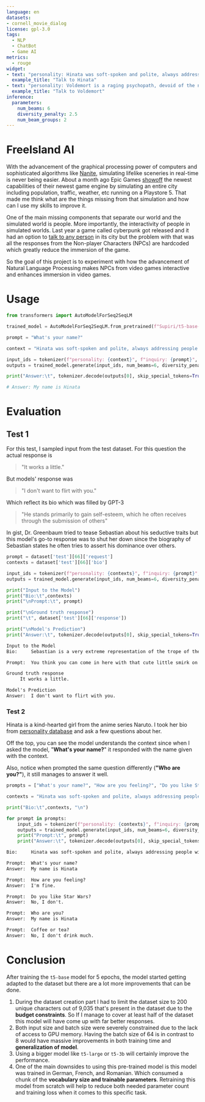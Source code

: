 ```yaml
---
language: en
datasets:
- cornell_movie_dialog
license: gpl-3.0
tags:
  - NLP
  - ChatBot
  - Game AI
metrics:
  - rouge
widget:
- text: "personality: Hinata was soft-spoken and polite, always addressing people with proper honorifics. She is kind, always thinking of others more than for herself, caring for their feelings and well-being. She doesn't like being confrontational for any reason. This led to her being meek or timid to others, as her overwhelming kindness can render her unable to respond or act for fear of offending somebody.</s> inquiry: What's your name?"
  example_title: "Talk to Hinata"
- text: "personality: Voldemort is a raging psychopath, devoid of the normal human responses to other people's suffering. He has no conscience, feels no remorse or empathy, and does not recognize the worth and humanity of anybody except himself.</s> inquiry: What's your name?"
  example_title: "Talk to Voldemort"
inference:
  parameters:
    num_beams: 6
    diversity_penalty: 2.5
    num_beam_groups: 2
---
```

# FreeIsland AI

With the advancement of the graphical processing power of computers and sophisticated algorithms like [Nanite](https://docs.unrealengine.com/5.0/en-US/RenderingFeatures/Nanite/), simulating lifelike sceneries in real-time is never being easier. About a month ago Epic Games [showoff](https://www.youtube.com/watch?v=WU0gvPcc3jQ) the newest capabilities of their newest game engine by simulating an entire city including population, traffic, weather, etc running on a Playstore 5. That made me think what are the things missing from that simulation and how can I use my skills to improve it.

One of the main missing components that separate our world and the simulated world is people. More importantly, the interactivity of people in simulated worlds. Last year a game called cyberpunk got released and it had an option to [talk to any person](https://www.youtube.com/watch?v=Z1OtYGzUoSo) in its city but the problem with that was all the responses from the Non-player Characters (NPCs) are hardcoded which greatly reduce the immersion of the game.

So the goal of this project is to experiment with how the advancement of Natural Language Processing makes NPCs from video games interactive and enhances immersion in video games.

# Usage
```py
from transformers import AutoModelForSeq2SeqLM

trained_model = AutoModelForSeq2SeqLM.from_pretrained(f"Supiri/t5-base-conversation")

prompt = "What's your name?"

context = "Hinata was soft-spoken and polite, always addressing people with proper honorifics. She is kind, always thinking of others more than for herself, caring for their feelings and well-being. She doesn't like being confrontational for any reason. This led to her being meek or timid to others, as her overwhelming kindness can render her unable to respond or act for fear of offending somebody."

input_ids = tokenizer(f"personality: {context}", f"inquiry: {prompt}", return_tensors='pt').input_ids
outputs = trained_model.generate(input_ids, num_beams=6, diversity_penalty=2.5, num_beam_groups=2)

print("Answer:\t", tokenizer.decode(outputs[0], skip_special_tokens=True))

# Answer: My name is Hinata 
```

# Evaluation

## Test 1
For this test, I sampled input from the test dataset. For this question the actual response is  

> "It works a little."

But models' response was

> "I don't want to flirt with you."

Which reflect its bio which was filled by GPT-3

> "He stands primarily to gain self-esteem, which he often receives through the submission of others"


In gist, Dr. Greenbaum tried to tease Sebastian about his seductive traits but this model's go-to response was to shut her down since the biography of Sebastian states he often tries to assert his dominance over others.

```py
prompt = dataset['test'][66]['request']
contexts = dataset['test'][66]['bio']

input_ids = tokenizer(f"personality: {contexts}", f"inquiry: {prompt}", return_tensors='pt').input_ids
outputs = trained_model.generate(input_ids, num_beams=6, diversity_penalty=5.0, num_beam_groups=2)

print("Input to the Model")
print("Bio:\t",contexts)
print("\nPrompt:\t", prompt)

print("\nGround truth response")
print("\t", dataset['test'][66]['response'])

print("\nModel's Prediction")
print("Answer:\t", tokenizer.decode(outputs[0], skip_special_tokens=True))

```

```txt
Input to the Model
Bio:	 Sebastian is a very extreme representation of the trope of the "Confidence Man", and acts it out to a degree that is sometimes comedic but mostly frightening. He stands primarily to gain self-esteem, which he often receives through the submission of others or solely through his own perceptions. An artful seducer, his incredible charisma is both his greatest weapon and most intoxicating weakness.

Prompt:	 You think you can come in here with that cute little smirk on your face and try and flirt with me. It doesn't work, Sebastian.

Ground truth response
	 It works a little.

Model's Prediction
Answer:	 I don't want to flirt with you.
```


### Test 2

Hinata is a kind-hearted girl from the anime series Naruto. I took her bio from [personality database](https://www.personality-database.com/profile/2790/hinata-hyga-naruto-shippden-mbti-personality-type) and ask a few questions about her.

Off the top, you can see the model understands the context since when I asked the model, "**What's your name?**" it responded with the name given with the context.

Also, notice when prompted the same question differently (**"Who are you?"**), it still manages to answer it well.

```py
prompts = ["What's your name?", "How are you feeling?", "Do you like Star Wars?", "Who are you?", "Coffee or tea?"]

contexts = "Hinata was soft-spoken and polite, always addressing people with proper honorifics. She is kind, always thinking of others more than for herself, caring for their feelings and well-being. She doesn't like being confrontational for any reason. This led to her being meek or timid to others, as her overwhelming kindness can render her unable to respond or act for fear of offending somebody."

print("Bio:\t",contexts, "\n")

for prompt in prompts:
    input_ids = tokenizer(f"personality: {contexts}", f"inquiry: {prompt}", return_tensors='pt').input_ids
    outputs = trained_model.generate(input_ids, num_beams=6, diversity_penalty=5.0, num_beam_groups=2)
    print("Prompt:\t", prompt)
    print("Answer:\t", tokenizer.decode(outputs[0], skip_special_tokens=True), "\n")
```

```txt
Bio:	 Hinata was soft-spoken and polite, always addressing people with proper honorifics. She is kind, always thinking of others more than for herself, caring for their feelings and well-being. She doesn't like being confrontational for any reason. This led to her being meek or timid to others, as her overwhelming kindness can render her unable to respond or act for fear of offending somebody. 

Prompt:	 What's your name?
Answer:	 My name is Hinata 

Prompt:	 How are you feeling?
Answer:	 I'm fine. 

Prompt:	 Do you like Star Wars?
Answer:	 No, I don't. 

Prompt:	 Who are you?
Answer:	 My name is Hinata 

Prompt:	 Coffee or tea?
Answer:	 No, I don't drink much. 
```


# Conclusion

After training the `t5-base` model for 5 epochs, the model started getting adapted to the dataset but there are a lot more improvements that can be done.

1. During the dataset creation part I had to limit the dataset size to 200 unique characters out of 9,035 that's present in the dataset due to the **budget constraints**. So If I manage to cover at least half of the dataset this model will have come up with far better responses.
2. Both input size and batch size were severely constrained due to the lack of access to GPU memory. Having the batch size of 64 is in contrast to 8 would have massive improvements in both training time and **generalization of model**.
3. Using a bigger model like `t5-large` or `t5-3b` will certainly improve the performance.
4. One of the main downsides to using this pre-trained model is this model was trained in German, French, and Romanian. Which consumed a chunk of the **vocabulary size and trainable parameters**. Retraining this model from scratch will help to reduce both needed parameter count and training loss when it comes to this specific task.